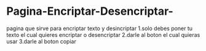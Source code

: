 # Pagina-Encriptar-Desencriptar-

pagina que sirve para encriptar texto y desincriptar
1.solo debes poner tu texto el cual quieres encriptar o desencriptar
2.darle al boton el cual quieras usar 
3.darle al boton copiar

